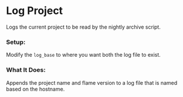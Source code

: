 # Log Project

Logs the current project to be read by the nightly archive script.

### Setup:
Modify the `log_base` to where you want both the log file to exist.

### What It Does:
Appends the project name and flame version to a log file that is named based on the hostname.